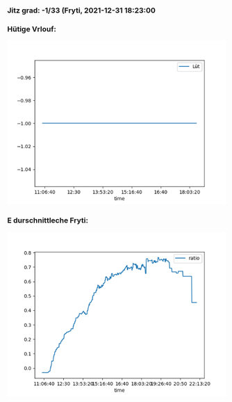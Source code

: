 ### Jitz grad: -1/33 (Fryti, 2021-12-31 18:23:00

### Hütige Vrlouf:
![Graph](Today.png)

### E durschnittleche Fryti:
![Graph](Fryti.png)
